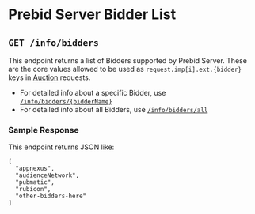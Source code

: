 # Prebid Server Bidder List

## `GET /info/bidders`

This endpoint returns a list of Bidders supported by Prebid Server.
These are the core values allowed to be used as `request.imp[i].ext.{bidder}`
keys in [Auction](../openrtb2/auction.md) requests.

- For detailed info about a specific Bidder, use [`/info/bidders/{bidderName}`](./bidders/bidderName.md)
- For detailed info about all Bidders, use [`/info/bidders/all`](./bidders/allBidders.md)

### Sample Response

This endpoint returns JSON like:

```
[
  "appnexus",
  "audienceNetwork",
  "pubmatic",
  "rubicon",
  "other-bidders-here"
]
```
